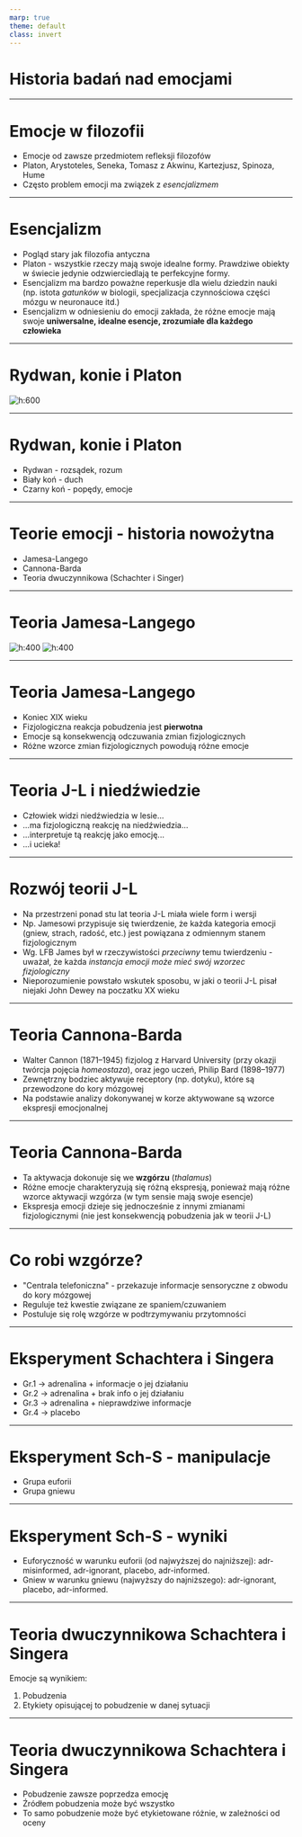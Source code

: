 ```yaml
---
marp: true
theme: default
class: invert
---
```


# Historia badań nad emocjami

---

# Emocje w filozofii

* Emocje od zawsze przedmiotem refleksji filozofów
* Platon, Arystoteles, Seneka, Tomasz z Akwinu, Kartezjusz, Spinoza, Hume
* Często problem emocji ma związek z _esencjalizmem_

---

# Esencjalizm

* Pogląd stary jak filozofia antyczna
* Platon - wszystkie rzeczy mają swoje idealne formy. Prawdziwe obiekty w świecie jedynie odzwierciedlają te perfekcyjne formy.
* Esencjalizm ma bardzo poważne reperkusje dla wielu dziedzin nauki (np. istota _gatunków_ w biologii, specjalizacja czynnościowa części mózgu w neuronauce itd.)
* Esencjalizm w odniesieniu do emocji zakłada, że różne emocje mają swoje **uniwersalne, idealne esencje, zrozumiałe dla każdego człowieka**


---

# Rydwan, konie i Platon

![h:600](img/03_plato_chariots.jpg)


---

# Rydwan, konie i Platon

* Rydwan - rozsądek, rozum
* Biały koń - duch
* Czarny koń - popędy, emocje


---

# Teorie emocji - historia nowożytna

* Jamesa-Langego
* Cannona-Barda
* Teoria dwuczynnikowa (Schachter i Singer)


---

# Teoria Jamesa-Langego

![h:400](img/02_james.jpg) ![h:400](img/02_lange.jpg)


---

# Teoria Jamesa-Langego

* Koniec XIX wieku
* Fizjologiczna reakcja pobudzenia jest **pierwotna**
* Emocje są konsekwencją odczuwania zmian fizjologicznych
* Różne wzorce zmian fizjologicznych powodują różne emocje


---

# Teoria J-L i niedźwiedzie

* Człowiek widzi niedźwiedzia w lesie...
* ...ma fizjologiczną reakcję na niedźwiedzia...
* ...interpretuje tą reakcję jako emocję...
* ...i ucieka!

---

# Rozwój teorii J-L

* Na przestrzeni ponad stu lat teoria J-L miała wiele form i wersji
* Np. Jamesowi przypisuje się twierdzenie, że każda kategoria emocji (gniew, strach, radość, etc.) jest powiązana z odmiennym stanem fizjologicznym
* Wg. LFB James był w rzeczywistości *przeciwny* temu twierdzeniu - uważał, że każda _instancja emocji może mieć swój wzorzec fizjologiczny_
* Nieporozumienie powstało wskutek sposobu, w jaki o teorii J-L pisał niejaki John Dewey na poczatku XX wieku

---

# Teoria Cannona-Barda

* Walter Cannon (1871–1945) fizjolog z Harvard University (przy okazji twórcja pojęcia *homeostaza*), oraz jego uczeń, Philip Bard (1898–1977)
* Zewnętrzny bodziec aktywuje receptory (np. dotyku), które są przewodzone do kory mózgowej
* Na podstawie analizy dokonywanej w korze aktywowane są wzorce ekspresji emocjonalnej


---

# Teoria Cannona-Barda

* Ta aktywacja dokonuje się we **wzgórzu** (*thalamus*)
* Różne emocje charakteryzują się różną ekspresją, ponieważ mają różne wzorce aktywacji wzgórza (w tym sensie mają swoje esencje)
* Ekspresja emocji dzieje się jednocześnie z innymi zmianami fizjologicznymi (nie jest konsekwencją pobudzenia jak w teorii J-L)


---

# Co robi wzgórze?

* "Centrala telefoniczna" - przekazuje informacje sensoryczne z obwodu do kory mózgowej
* Reguluje też kwestie związane ze spaniem/czuwaniem
* Postuluje się rolę wzgórze w podtrzymywaniu przytomności


---

# Eksperyment Schachtera i Singera

* Gr.1 -> adrenalina + informacje o jej działaniu
* Gr.2 -> adrenalina + brak info o jej działaniu
* Gr.3 -> adrenalina + nieprawdziwe informacje
* Gr.4 -> placebo


---

# Eksperyment Sch-S - manipulacje

* Grupa euforii
* Grupa gniewu


---

# Eksperyment Sch-S - wyniki

* Euforyczność w warunku euforii (od najwyższej do najniższej): adr-misinformed, adr-ignorant, placebo, adr-informed. 
* Gniew w warunku gniewu (najwyższy do najniższego): adr-ignorant, placebo, adr-informed.


---

# Teoria dwuczynnikowa Schachtera i Singera

Emocje są wynikiem: 
1. Pobudzenia
2. Etykiety opisującej to pobudzenie w danej sytuacji


---

# Teoria dwuczynnikowa Schachtera i Singera

* Pobudzenie zawsze poprzedza emocję
* Źródłem pobudzenia może być wszystko
* To samo pobudzenie może być etykietowane różnie, w zależności od oceny

